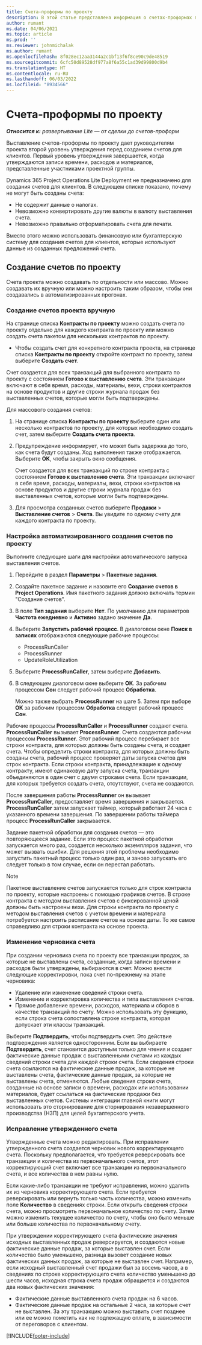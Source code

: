 ```yaml
---
title: Счета-проформы по проекту
description: В этой статье представлена информация о счетах-проформах по проектам в Project Operations.
author: rumant
ms.date: 04/06/2021
ms.topic: article
ms.prod: ''
ms.reviewer: johnmichalak
ms.author: rumant
ms.openlocfilehash: 8f028ec12aa3144a2c1bf13f6f8ce90c9de48519
ms.sourcegitcommit: 6cfc50d89528df977a8f6a55c1ad39d99800d9b4
ms.translationtype: HT
ms.contentlocale: ru-RU
ms.lasthandoff: 06/03/2022
ms.locfileid: "8934566"
---
```

# <a name="proforma-project-invoices"></a>Счета-проформы по проекту

_**Относится к:** развертывание Lite — от сделки до счетов-проформ_

Выставление счетов-проформы по проекту дает руководителям проекта второй уровень утверждения перед созданием счетов для клиентов. Первый уровень утверждения завершается, когда утверждаются записи времени, расходов и материалов, представленные участниками проектной группы.

Dynamics 365 Project Operations Lite Deployment не предназначено для создания счетов для клиентов. В следующем списке показано, почему не могут быть созданы счета:

- Не содержит данные о налогах.
- Невозможно конвертировать другие валюты в валюту выставления счета.
- Невозможно правильно отформатировать счета для печати.

Вместо этого можно использовать финансовую или бухгалтерскую систему для создания счетов для клиентов, которые используют данные из созданных предложений счета.

## <a name="creating-project-invoices"></a>Создание счетов по проекту

Счета проекта можно создавать по отдельности или массово. Можно создавать их вручную или можно настроить таким образом, чтобы они создавались в автоматизированных прогонах.

### <a name="manually-create-project-invoices"></a>Создание счетов проекта вручную 

На странице списка **Контракты по проекту** можно создать счета по проекту отдельно для каждого контракта по проекту или можно создать счета пакетом для нескольких контрактов по проекту.

   - Чтобы создать счет для конкретного контракта проекта, на странице списка **Контракты по проекту** откройте контракт по проекту, затем выберите **Создать счет**.

   Счет создается для всех транзакций для выбранного контракта по проекту с состоянием **Готово к выставлению счета**. Эти транзакции включают в себя время, расходы, материалы, вехи, строки контрактов на основе продуктов и другие строки журнала продаж без выставленных счетов, которые могли быть подтверждены.

Для массового создания счетов:

1. На странице списка **Контракты по проекту** выберите один или несколько контрактов по проекту, для которых необходимо создать счет, затем выберите **Создать счета проекта**.
2. Предупреждение информирует, что может быть задержка до того, как счета будут созданы. Ход выполнения также отображается. Выберите **ОК**, чтобы закрыть окно сообщения.

   Счет создается для всех транзакций по строке контракта с состоянием **Готово к выставлению счета**. Эти транзакции включают в себя время, расходы, материалы, вехи, строки контрактов на основе продуктов и другие строки журнала продаж без выставленных счетов, которые могли быть подтверждены.

3. Для просмотра созданных счетов выберите **Продажи** \> **Выставление счетов** \> **Счета**. Вы увидите по одному счету для каждого контракта по проекту.

### <a name="set-up-automated-creation-of-project-invoices"></a>Настройка автоматизированного создания счетов по проекту 

Выполните следующие шаги для настройки автоматического запуска выставления счетов.

1. Перейдите в раздел **Параметры** \> **Пакетные задания**.
2. Создайте пакетное задание и назовите его **Создание счетов в Project Operations**. Имя пакетного задания должно включать термин "Создание счетов".
3. В поле **Тип задания** выберите **Нет**. По умолчанию для параметров **Частота ежедневно** и **Активно** задано значение **Да**.
4. Выберите **Запустить рабочий процесс**. В диалоговом окне **Поиск в записях** отображаются следующие рабочие процессы:

    - ProcessRunCaller
    - ProcessRunner
    - UpdateRoleUtilization

5. Выберите **ProcessRunCaller**, затем выберите **Добавить**.
6. В следующем диалоговом окне выберите **ОК**. За рабочим процессом **Сон** следует рабочий процесс **Обработка**.

    Можно также выбрать **ProcessRunner** на шаге 5. Затем при выборе **OK** за рабочим процессом **Обработка** следует рабочий процесс **Сон**.

Рабочие процессы **ProcessRunCaller** и **ProcessRunner** создают счета. **ProcessRunCaller** вызывает **ProcessRunner**. Счета создаются рабочим процессом **ProcessRunner**. Этот рабочий процесс перебирает все строки контракта, для которых должны быть созданы счета, и создает счета. Чтобы определить строки контракта, для которых должны быть созданы счета, рабочий процесс проверяет даты запуска счетов для строк контракта. Если строки контракта, принадлежащие к одному контракту, имеют одинаковую дату запуска счета, транзакции объединяются в один счет с двумя строками счета. Если транзакции, для которых требуется создать счета, отсутствуют, счета не создаются.

После завершения работы **ProcessRunner** он вызывает **ProcessRunCaller**, предоставляет время завершения и закрывается. **ProcessRunCaller** затем запускает таймер, который работает 24 часа с указанного времени завершения. По завершении работы таймера процесс **ProcessRunCaller** закрывается.

Задание пакетной обработки для создания счетов — это повторяющееся задание. Если это процесс пакетной обработки запускается много раз, создается несколько экземпляров задания, что может вызвать ошибки. Для решения этой проблемы необходимо запустить пакетный процесс только один раз, и заново запускать его следует только в том случае, если он перестал работать.

> [!NOTE]
> Пакетное выставление счетов запускается только для строк контракта по проекту, которые настроены с помощью графиков счетов. В строке контракта с методом выставления счетов с фиксированной ценой должны быть настроены вехи. Для строки контракта по проекту с методом выставления счетов с учетом времени и материала потребуется настроить расписание счетов на основе даты. То же самое справедливо для строки контракта на основе проекта.      
 
### <a name="edit-a-draft-invoice"></a>Изменение черновика счета

При создании черновика счета по проекту все транзакции продаж, за которые не выставлены счета, созданные, когда записи времени и расходов были утверждены, выбираются в счет. Можно внести следующие корректировки, пока счет по-прежнему на этапе черновика:

- Удаление или изменение сведений строки счета.
- Изменение и корректировка количества и типа выставления счетов.
- Прямое добавление времени, расходов, материала и сборов в качестве транзакций по счету. Можно использовать эту функцию, если строка счета сопоставлена строке контракта, которая допускает эти классы транзакций.

Выберите **Подтвердить**, чтобы подтвердить счет. Это действие подтверждения является односторонним. Если вы выбираете **Подтвердить**, счет становится доступным только для чтения и создает фактические данные продаж с выставленными счетами из каждых сведений строки счета для каждой строки счета. Если сведения строки счета ссылаются на фактические данные продаж, за которые не выставлены счета, фактические данные продаж, за которые не выставлены счета, отменяются. Любые сведения строки счета, созданные на основе записи о времени, расходах или использовании материалов, будет ссылаться на фактические продажи без выставленных счетов. Системы интеграции главной книги могут использовать это сторнирование для сторнирования незавершенного производства (НЗП) для целей бухгалтерского учета.

### <a name="correct-a-confirmed-invoice"></a>Исправление утвержденного счета

Утвержденные счета можно редактировать. При исправлении утвержденного счета создается черновик нового корректирующего счета. Поскольку предполагается, что требуется реверсировать все транзакции и количества из первоначального счетов, этот корректирующий счет включает все транзакции из первоначального счета, и все количества в нем равны нулю.

Если какие-либо транзакции не требуют исправления, можно удалить их из черновика корректирующего счета. Если требуется реверсировать или вернуть только часть количества, можно изменить поле **Количество** в сведениях строки. Если открыть сведения строки счета, можно просмотреть первоначальное количество по счету. Затем можно изменить текущее количество по счету, чтобы оно было меньше или больше количества по первоначальному счету.

При утверждении корректирующего счета фактические значения исходных выставленных продаж реверсируется, и создаются новые фактические данные продаж, за которые выставлен счет. Если количество было уменьшено, разница вызовет создание новых фактических данных продаж, за которые не выставлен счет. Например, если исходный выставленный счет продажи был за восемь часов, а в сведениях по строке корректирующего счета количество уменьшено до шести часов, исходная строка счета продаж обращается и создаются два новых фактических значения:

- Фактические данные выставленного счета продаж на 6 часов.
- Фактические данные продаж на остальные 2 часа, за которые счет не выставлен. За эту транзакцию можно выставить счет позднее или ее можно пометить как не подлежащую оплате, в зависимости от переговоров с клиентом.



[!INCLUDE[footer-include](../../includes/footer-banner.md)]

